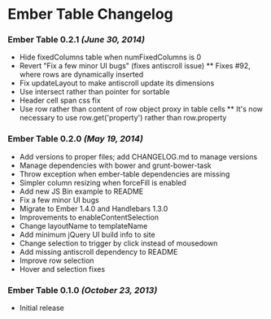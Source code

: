 # Ember Table Changelog

### Ember Table 0.2.1 _(June 30, 2014)_

* Hide fixedColumns table when numFixedColumns is 0
* Revert "Fix a few minor UI bugs" (fixes antiscroll issue)
** Fixes #92, where rows are dynamically inserted
* Fix updateLayout to make antiscroll update its dimensions
* Use intersect rather than pointer for sortable
* Header cell span css fix
* Use row rather than content of row object proxy in table cells
** It's now necessary to use row.get('property') rather than row.property

### Ember Table 0.2.0 _(May 19, 2014)_

* Add versions to proper files; add CHANGELOG.md to manage versions
* Manage dependencies with bower and grunt-bower-task
* Throw exception when ember-table dependencies are missing
* Simpler column resizing when forceFill is enabled
* Add new JS Bin example to README
* Fix a few minor UI bugs
* Migrate to Ember 1.4.0 and Handlebars 1.3.0
* Improvements to enableContentSelection
* Change layoutName to templateName
* Add minimum jQuery UI build info to site
* Change selection to trigger by click instead of mousedown
* Add missing antiscroll dependency to README
* Improve row selection
* Hover and selection fixes

### Ember Table 0.1.0 _(October 23, 2013)_

* Initial release


